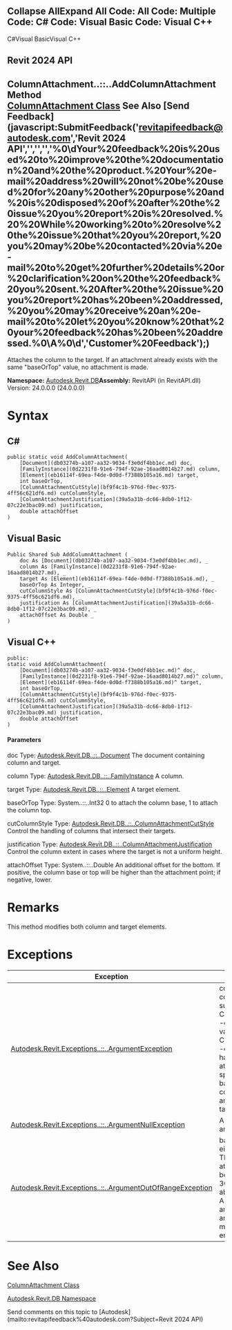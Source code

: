 ﻿

Collapse AllExpand All Code: All Code: Multiple Code: C# Code: Visual Basic Code: Visual C++   
---  
  
C#Visual BasicVisual C++

Revit 2024 API  
---  
ColumnAttachment..::..AddColumnAttachment Method   
[ColumnAttachment Class](848a6cb6-c6cf-584c-eb24-5a91b9d3261d.md) See Also [Send Feedback](javascript:SubmitFeedback\('revitapifeedback@autodesk.com','Revit 2024 API','','','','%0\\dYour%20feedback%20is%20used%20to%20improve%20the%20documentation%20and%20the%20product.%20Your%20e-mail%20address%20will%20not%20be%20used%20for%20any%20other%20purpose%20and%20is%20disposed%20of%20after%20the%20issue%20you%20report%20is%20resolved.%20%20While%20working%20to%20resolve%20the%20issue%20that%20you%20report,%20you%20may%20be%20contacted%20via%20e-mail%20to%20get%20further%20details%20or%20clarification%20on%20the%20feedback%20you%20sent.%20After%20the%20issue%20you%20report%20has%20been%20addressed,%20you%20may%20receive%20an%20e-mail%20to%20let%20you%20know%20that%20your%20feedback%20has%20been%20addressed.%0\\A%0\\d','Customer%20Feedback'\);)  
---  
  
Attaches the column to the target. If an attachment already exists with the same "baseOrTop" value, no attachment is made. 

**Namespace:** [Autodesk.Revit.DB](87546ba7-461b-c646-cbb1-2cb8f5bff8b2.md)**Assembly:** RevitAPI (in RevitAPI.dll) Version: 24.0.0.0 (24.0.0.0)

# Syntax

C#  
---  
      
    
    public static void AddColumnAttachment(
    	[Document](db03274b-a107-aa32-9034-f3e0df4bb1ec.md) doc,
    	[FamilyInstance](0d2231f8-91e6-794f-92ae-16aad8014b27.md) column,
    	[Element](eb16114f-69ea-f4de-0d0d-f7388b105a16.md) target,
    	int baseOrTop,
    	[ColumnAttachmentCutStyle](bf9f4c1b-976d-f0ec-9375-4ff56c621df6.md) cutColumnStyle,
    	[ColumnAttachmentJustification](39a5a31b-dc66-8db0-1f12-07c22e3bac09.md) justification,
    	double attachOffset
    )  
  
Visual Basic  
---  
      
    
    Public Shared Sub AddColumnAttachment ( _
    	doc As [Document](db03274b-a107-aa32-9034-f3e0df4bb1ec.md), _
    	column As [FamilyInstance](0d2231f8-91e6-794f-92ae-16aad8014b27.md), _
    	target As [Element](eb16114f-69ea-f4de-0d0d-f7388b105a16.md), _
    	baseOrTop As Integer, _
    	cutColumnStyle As [ColumnAttachmentCutStyle](bf9f4c1b-976d-f0ec-9375-4ff56c621df6.md), _
    	justification As [ColumnAttachmentJustification](39a5a31b-dc66-8db0-1f12-07c22e3bac09.md), _
    	attachOffset As Double _
    )  
  
Visual C++  
---  
      
    
    public:
    static void AddColumnAttachment(
    	[Document](db03274b-a107-aa32-9034-f3e0df4bb1ec.md)^ doc, 
    	[FamilyInstance](0d2231f8-91e6-794f-92ae-16aad8014b27.md)^ column, 
    	[Element](eb16114f-69ea-f4de-0d0d-f7388b105a16.md)^ target, 
    	int baseOrTop, 
    	[ColumnAttachmentCutStyle](bf9f4c1b-976d-f0ec-9375-4ff56c621df6.md) cutColumnStyle, 
    	[ColumnAttachmentJustification](39a5a31b-dc66-8db0-1f12-07c22e3bac09.md) justification, 
    	double attachOffset
    )  
  
#### Parameters

doc
    Type: [Autodesk.Revit.DB..::..Document](db03274b-a107-aa32-9034-f3e0df4bb1ec.md) The document containing column and target. 

column
    Type: [Autodesk.Revit.DB..::..FamilyInstance](0d2231f8-91e6-794f-92ae-16aad8014b27.md) A column. 

target
    Type: [Autodesk.Revit.DB..::..Element](eb16114f-69ea-f4de-0d0d-f7388b105a16.md) A target element. 

baseOrTop
    Type: System..::..Int32 0 to attach the column base, 1 to attach the column top. 

cutColumnStyle
    Type: [Autodesk.Revit.DB..::..ColumnAttachmentCutStyle](bf9f4c1b-976d-f0ec-9375-4ff56c621df6.md) Control the handling of columns that intersect their targets. 

justification
    Type: [Autodesk.Revit.DB..::..ColumnAttachmentJustification](39a5a31b-dc66-8db0-1f12-07c22e3bac09.md) Control the column extent in cases where the target is not a uniform height. 

attachOffset
    Type: System..::..Double An additional offset for the bottom. If positive, the column base or top will be higher than the attachment point; if negative, lower. 

# Remarks

This method modifies both column and target elements. 

# Exceptions

| Exception | Condition |
| --- | --- |
| [Autodesk.Revit.Exceptions..::..ArgumentException](2e6e4206-97a8-dd4b-df5d-4269f4bb6088.md) | column is not a column that supports ColumnAttachments. -or- target is not a valid target for ColumnAttachments. -or- column already has an attachment at its base or top as specified by baseOrTop. -or- column already has an attachment to target. |
| [Autodesk.Revit.Exceptions..::..ArgumentNullException](631e1424-60f4-929b-4e52-dda9dcd26316.md) | A non-optional argument was null |
| [Autodesk.Revit.Exceptions..::..ArgumentOutOfRangeException](60f148c9-ece0-a6bb-4e12-bb4a9c8c8a24.md) | baseOrTop must be either 0 or 1. -or- The given value for attachOffset must be no more than 30000 feet in absolute value. -or- A value passed for an enumeration argument is not a member of that enumeration |
  
# See Also

[ColumnAttachment Class](848a6cb6-c6cf-584c-eb24-5a91b9d3261d.md)

[Autodesk.Revit.DB Namespace](87546ba7-461b-c646-cbb1-2cb8f5bff8b2.md)

Send comments on this topic to [Autodesk](mailto:revitapifeedback%40autodesk.com?Subject=Revit 2024 API)